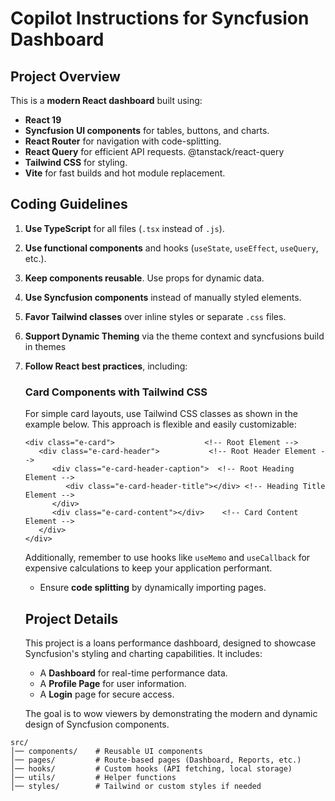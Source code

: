 # Copilot Instructions for Syncfusion Dashboard

## **Project Overview**

This is a **modern React dashboard** built using:

- **React 19**
- **Syncfusion UI components** for tables, buttons, and charts.
- **React Router** for navigation with code-splitting.
- **React Query** for efficient API requests. @tanstack/react-query
- **Tailwind CSS** for styling.
- **Vite** for fast builds and hot module replacement.

## **Coding Guidelines**

1. **Use TypeScript** for all files (`.tsx` instead of `.js`).
2. **Use functional components** and hooks (`useState`, `useEffect`, `useQuery`, etc.).
3. **Keep components reusable**. Use props for dynamic data.
4. **Use Syncfusion components** instead of manually styled elements.
5. **Favor Tailwind classes** over inline styles or separate `.css` files.
6. **Support Dynamic Theming** via the theme context and syncfusions build in themes
7. **Follow React best practices**, including:

   ### Card Components with Tailwind CSS

   For simple card layouts, use Tailwind CSS classes as shown in the example below. This approach is flexible and easily customizable:

   ```
   <div class="e-card">                    <!-- Root Element -->
      <div class="e-card-header">           <!-- Root Header Element -->
         <div class="e-card-header-caption">  <!-- Root Heading Element -->
            <div class="e-card-header-title"></div> <!-- Heading Title Element -->
         </div>
         <div class="e-card-content"></div>    <!-- Card Content Element -->
      </div>
   </div>
   ```

   Additionally, remember to use hooks like `useMemo` and `useCallback` for expensive calculations to keep your application performant.

   - Ensure **code splitting** by dynamically importing pages.

   ## **Project Details**

   This project is a loans performance dashboard, designed to showcase Syncfusion's styling and charting capabilities. It includes:

   - A **Dashboard** for real-time performance data.
   - A **Profile Page** for user information.
   - A **Login** page for secure access.

   The goal is to wow viewers by demonstrating the modern and dynamic design of Syncfusion components.

```plaintext
src/
│── components/    # Reusable UI components
│── pages/         # Route-based pages (Dashboard, Reports, etc.)
│── hooks/         # Custom hooks (API fetching, local storage)
│── utils/         # Helper functions
│── styles/        # Tailwind or custom styles if needed
```
